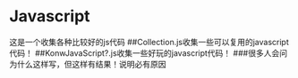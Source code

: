 # Javascript
这是一个收集各种比较好的js代码
##Collection.js收集一些可以复用的javascript代码！
##KonwJavaScript?.js收集一些好玩的javascript代码！
###很多人会问为什么这样写，但这样有结果！说明必有原因
